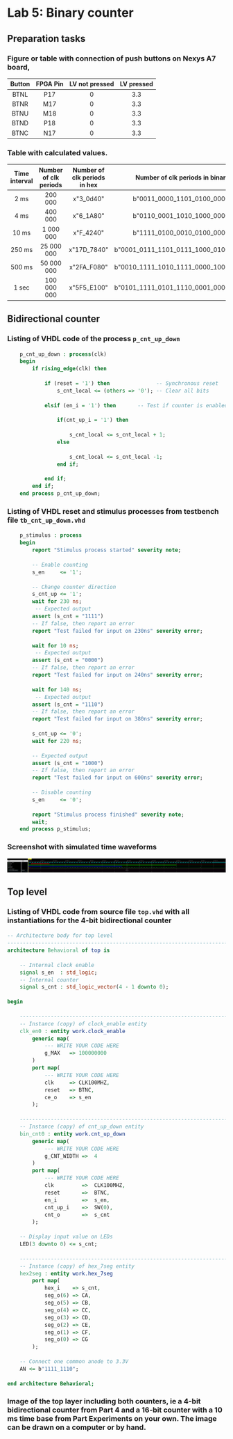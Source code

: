 # Lab 5: Binary counter

## Preparation tasks
### Figure or table with connection of push buttons on Nexys A7 board,
| Button |  FPGA Pin | LV not pressed  | LV pressed | 
| :-: | :-: | :-: | :-: |
| BTNL | P17 | 0 | 3.3 | 
| BTNR | M17 | 0 | 3.3 | 
| BTNU | M18 | 0 | 3.3 | 
| BTND | P18 | 0 | 3.3 | 
| BTNC | N17 | 0 | 3.3 | 

### Table with calculated values.

   | **Time interval** | **Number of clk periods** | **Number of clk periods in hex** | **Number of clk periods in binary** |
   | :-: | :-: | :-: | :-: |
   | 2&nbsp;ms   | 200 000 |x"3_0d40" | b"0011_0000_1101_0100_0000"|
   | 4&nbsp;ms   | 400 000 |x"6_1A80" |	b"0110_0001_1010_1000_0000"|
   | 10&nbsp;ms  |1 000 000|x"F_4240" |	b"1111_0100_0010_0100_0000"|
   | 250&nbsp;ms |25 000 000|x"17D_7840"|b"0001_0111_1101_0111_1000_0100_0000"|
   | 500&nbsp;ms |50 000 000|x"2FA_F080"|b"0010_1111_1010_1111_0000_1000_0000"|
   | 1&nbsp;sec  |100 000 000|x"5F5_E100"| b"0101_1111_0101_1110_0001_0000_0000"|
   
## Bidirectional counter
### Listing of VHDL code of the process `p_cnt_up_down`
```vhdl
    p_cnt_up_down : process(clk)
    begin
        if rising_edge(clk) then
        
            if (reset = '1') then               -- Synchronous reset
                s_cnt_local <= (others => '0'); -- Clear all bits

            elsif (en_i = '1') then       -- Test if counter is enabled
            
                if(cnt_up_i = '1') then
                
                    s_cnt_local <= s_cnt_local + 1;
                else
                
                    s_cnt_local <= s_cnt_local -1;
                end if;

            end if;
        end if;
    end process p_cnt_up_down;
```
### Listing of VHDL reset and stimulus processes from testbench file `tb_cnt_up_down.vhd` 
```vhdl
    p_stimulus : process
    begin
        report "Stimulus process started" severity note;

        -- Enable counting
        s_en     <= '1';

        -- Change counter direction
        s_cnt_up <= '1';
        wait for 230 ns;
         -- Expected output
        assert (s_cnt = "1111")
        -- If false, then report an error
        report "Test failed for input on 230ns" severity error;
        
        wait for 10 ns;
         -- Expected output
        assert (s_cnt = "0000")
        -- If false, then report an error
        report "Test failed for input on 240ns" severity error;
        
        wait for 140 ns;
         -- Expected output
        assert (s_cnt = "1110")
        -- If false, then report an error
        report "Test failed for input on 380ns" severity error;
        
        s_cnt_up <= '0';
        wait for 220 ns;
        
        -- Expected output
        assert (s_cnt = "1000")
        -- If false, then report an error
        report "Test failed for input on 600ns" severity error;

        -- Disable counting
        s_en     <= '0';

        report "Stimulus process finished" severity note;
        wait;
    end process p_stimulus;
```
### Screenshot with simulated time waveforms
![](https://github.com/xskurl02/Digital-electronics-1/blob/main/Labs/05-counter/Images/waveform.png)

## Top level
### Listing of VHDL code from source file `top.vhd` with all instantiations for the 4-bit bidirectional counter
```vhdl
-- Architecture body for top level
------------------------------------------------------------------------
architecture Behavioral of top is

    -- Internal clock enable
    signal s_en  : std_logic;
    -- Internal counter
    signal s_cnt : std_logic_vector(4 - 1 downto 0);
    
begin

    --------------------------------------------------------------------
    -- Instance (copy) of clock_enable entity
    clk_en0 : entity work.clock_enable
        generic map(
            --- WRITE YOUR CODE HERE
            g_MAX   => 100000000
        )
        port map(
            --- WRITE YOUR CODE HERE
            clk     => CLK100MHZ,
            reset   => BTNC,
            ce_o    => s_en
        );

    --------------------------------------------------------------------
    -- Instance (copy) of cnt_up_down entity
    bin_cnt0 : entity work.cnt_up_down
        generic map(
            --- WRITE YOUR CODE HERE
            g_CNT_WIDTH =>  4
        )
        port map(
            --- WRITE YOUR CODE HERE
            clk         =>  CLK100MHZ,
            reset       =>  BTNC,
            en_i        =>  s_en,
            cnt_up_i    =>  SW(0),
            cnt_o       =>  s_cnt
        );

    -- Display input value on LEDs
    LED(3 downto 0) <= s_cnt;

    --------------------------------------------------------------------
    -- Instance (copy) of hex_7seg entity
    hex2seg : entity work.hex_7seg
        port map(
            hex_i    => s_cnt,
            seg_o(6) => CA,
            seg_o(5) => CB,
            seg_o(4) => CC,
            seg_o(3) => CD,
            seg_o(2) => CE,
            seg_o(1) => CF,
            seg_o(0) => CG
        );

    -- Connect one common anode to 3.3V
    AN <= b"1111_1110";

end architecture Behavioral;
```
### Image of the top layer including both counters, ie a 4-bit bidirectional counter from Part 4 and a 16-bit counter with a 10 ms time base from Part Experiments on your own. The image can be drawn on a computer or by hand.
